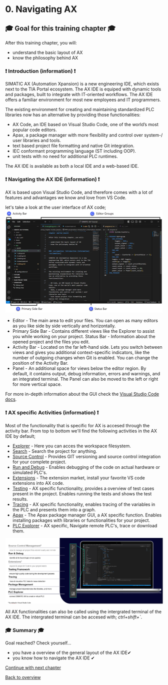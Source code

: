 # 0. Navigating AX

## :mortar_board: Goal for this training chapter :mortar_board:

After this training chapter, you will:

- understand the basic layout of AX
- know the philosophy behind AX


### :exclamation: Introduction (information) :exclamation:

SIMATIC AX (Automation Xpansion) is a new engineering IDE, which exists next to the TIA Portal ecosystem. The AX IDE is equiped with dynamic tools and packages, built to integrate with IT-oriented workflows. The AX IDE offers a familiar environment for most new employees and IT programmers.

The existing environment for creating and maintaining standardized PLC libraries now has an alternative by providing those functionalities:

- AX Code, an IDE based on Visual Studio Code, one of the world’s most popular code editors.
- Apax, a package manager with more flexibility and control over system-/ user libraries and tools.
- text based project file formatting and native Git integration.
- IEC conformant programming language (ST including OOP).
- unit tests with no need for additional PLC runtimes.

The AX IDE is available as both a local IDE and a web-based IDE.

### :exclamation: Navigating the AX IDE (information) :exclamation:

AX is based upon Visual Studio Code, and therefore comes with a lot of features and advantages we know and love from VS Code.

let's take a look at the user interface of AX code;
![drawing](./doc/assets/gui.png)

- Editor - The main area to edit your files. You can open as many editors as you like side by side vertically and horizontally.
- Primary Side Bar - Contains different views like the Explorer to assist you while working on your project.
Status Bar - Information about the opened project and the files you edit.
- Activity Bar - Located on the far left-hand side. Lets you switch between views and gives you additional context-specific indicators, like the number of outgoing changes when Git is enabled. You can change the position of the Activity Bar. 
- Panel - An additional space for views below the editor region. By default, it contains output, debug information, errors and warnings, and an integrated terminal. The Panel can also be moved to the left or right for more vertical space.

For more in-depth information about the GUI check the [Visual Studio Code docs](https://code.visualstudio.com/docs/getstarted/userinterface).


### :exclamation: AX specific Activities (information) :exclamation:

Most of the functionality that is specific for AX is accesed through the activity bar. From top to bottom we'll find the following activities in the AX IDE by default;
- [Explorer](https://code.visualstudio.com/docs/getstarted/userinterface) - Here you can acces the workspace filesystem.
- [Search](https://code.visualstudio.com/docs/getstarted/userinterface) - Search the project for anything.
- [Source Control](https://code.visualstudio.com/docs/sourcecontrol/overview) - Provides GIT versioning and source control integration for your complete project. 
- [Run and Debug](https://console.simatic-ax.siemens.io/docs/plc-debugging) - Enables debugging of the code on actual hardware or simulated PLC's.
- [Extensions](https://code.visualstudio.com/docs/editor/extension-marketplace) - The extension market, install your favorite VS code extensions into AX code.
- [Testing](https://console.simatic-ax.siemens.io/docs/axunitst) - AX specific functionality, provides a overview of test cases present in the project. Enables running the tests and shows the test results.
- [Tracing](https://console.simatic-ax.siemens.io/docs/tracing) - AX specific functionality, enables tracing of the variables in the PLC and presents them into a graph.
- [Apax](https://console.simatic-ax.siemens.io/docs/apax) - The Apax package manager GUI, a AX specific function. Enables installing packages with libraries or functionalities for your project.
- [PLC Explorer](https://console.simatic-ax.siemens.io/docs/axcode/plc-explorer#plc-explorer) - AX specific, Navigate remote PLC's, trace or download them. 


![drawing](./doc/assets/actionpanel.png)

All AX functionalities can also be called using the intergrated terminal of the AX IDE. The intergrated terminal can be accesed with; *ctrl+shift+`*. 

### :mortar_board: Summary :mortar_board:

Goal reached? Check yourself...

- you have a overview of the general layout of the AX IDE✔
- you know how to navigate the AX IDE ✔

[Continue with next chapter](./1-setup.md)

[Back to overview](./../README.md)
